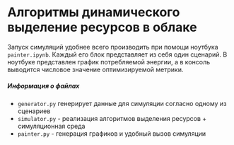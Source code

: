 # Алгоритмы динамического выделение ресурсов в облаке

Запуск симуляций удобнее всего производить при помощи ноутбука `painter.ipynb`. Каждый его блок представляет из себя один сценарий. В ноутбуке представлен график потребляемой энергии, а в консоль выводится числовое значение оптимизируемой метрики.

##### Информация о файлах
- `generator.py` генерирует данные для симуляции согласно одному из сценариев
- `simulator.py` - реализация алгоритмов выделения ресурсов + симуляционная среда
- `painter.py` - генерация графиков и удобный вызов симуляции
